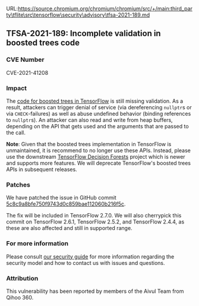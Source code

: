 URL:https://source.chromium.org/chromium/chromium/src/+/main:third_party\tflite\src\tensorflow\security\advisory\tfsa-2021-189.md
## TFSA-2021-189: Incomplete validation in boosted trees code

### CVE Number
CVE-2021-41208

### Impact
The [code for boosted trees in TensorFlow](https://github.com/tensorflow/tensorflow/blob/e0b6e58c328059829c3eb968136f17aa72b6c876/tensorflow/core/kernels/boosted_trees/stats_ops.cc) is still missing validation. As a result, attackers can trigger denial of service (via dereferencing `nullptr`s or via `CHECK`-failures) as well as abuse undefined behavior (binding references to `nullptr`s). An attacker can also read and write from heap buffers, depending on the API that gets used and the arguments that are passed to the call.

**Note**: Given that the boosted trees implementation in TensorFlow is unmaintained, it is recommend to no longer use these APIs.  Instead, please use the downstream [TensorFlow Decision Forests](https://github.com/tensorflow/decision-forests) project which is newer and supports more features. We will deprecate TensorFlow's boosted trees APIs in subsequent releases.

### Patches
We have patched the issue in GitHub commit [5c8c9a8bfe750f9743d0c859bae112060b216f5c](https://github.com/tensorflow/tensorflow/commit/5c8c9a8bfe750f9743d0c859bae112060b216f5c).

The fix will be included in TensorFlow 2.7.0. We will also cherrypick this commit on TensorFlow 2.6.1, TensorFlow 2.5.2, and TensorFlow 2.4.4, as these are also affected and still in supported range.

### For more information
Please consult [our security guide](https://github.com/tensorflow/tensorflow/blob/master/SECURITY.md) for more information regarding the security model and how to contact us with issues and questions.

### Attribution
This vulnerability has been reported by members of the Aivul Team from Qihoo 360.
